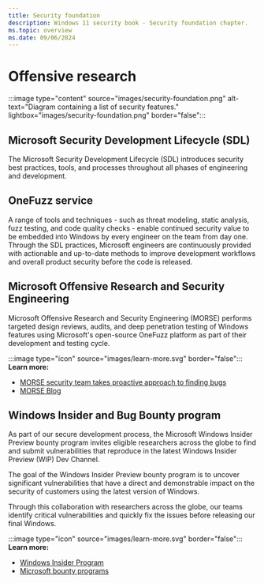 ```yaml
---
title: Security foundation
description: Windows 11 security book - Security foundation chapter.
ms.topic: overview
ms.date: 09/06/2024
---
```


# Offensive research

:::image type="content" source="images/security-foundation.png" alt-text="Diagram containing a list of security features." lightbox="images/security-foundation.png" border="false":::

## Microsoft Security Development Lifecycle (SDL)

The Microsoft Security Development Lifecycle (SDL) introduces security best practices, tools, and processes throughout all phases of engineering and development.

## OneFuzz service

A range of tools and techniques - such as threat modeling, static analysis, fuzz testing, and code quality checks - enable continued security value to be embedded into Windows by every engineer on the team from day one. Through the SDL practices, Microsoft engineers are continuously provided with actionable and up-to-date methods to improve development workflows and overall product security before the code is released.

## Microsoft Offensive Research and Security Engineering

Microsoft Offensive Research and Security Engineering (MORSE) performs targeted design reviews, audits, and deep penetration testing of Windows features using Microsoft's open-source OneFuzz platform as part of their development and testing cycle.

:::image type="icon" source="images/learn-more.svg" border="false"::: **Learn more:**

- [MORSE security team takes proactive approach to finding bugs][LINK-1]
- [MORSE Blog][LINK-2]

## Windows Insider and Bug Bounty program

As part of our secure development process, the Microsoft Windows Insider Preview bounty program invites eligible researchers across the globe to find and submit vulnerabilities that reproduce in the latest Windows Insider Preview (WIP) Dev Channel.

The goal of the Windows Insider Preview bounty program is to uncover significant vulnerabilities that have a direct and demonstrable impact on the security of customers using the latest version of Windows.

Through this collaboration with researchers across the globe, our teams identify critical vulnerabilities and quickly fix the issues before releasing our final Windows.

:::image type="icon" source="images/learn-more.svg" border="false"::: **Learn more:**

- [Windows Insider Program][LINK-3]
- [Microsoft bounty programs][LINK-4]

<!--links-->

[LINK-1]: https://news.microsoft.com/source/features/innovation/morse-microsoft-offensive-research-security-engineering
[LINK-2]: (https://www.microsoft.com/security/blog/author/microsoft-offensive-research-security-engineering-team)
[LINK-3]: /windows-insider/get-started
[LINK-4]: https://www.microsoft.com/msrc/bounty